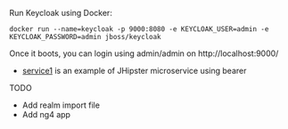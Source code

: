 
Run Keycloak using Docker:

    docker run --name=keycloak -p 9000:8080 -e KEYCLOAK_USER=admin -e KEYCLOAK_PASSWORD=admin jboss/keycloak

Once it boots, you can login using admin/admin on http://localhost:9000/

 - [service1](service1) is an example of JHipster microservice using bearer


TODO

- Add realm import file
- Add ng4 app